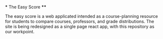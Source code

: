 **\*** The Easy Score **\*\***

The easy score is a web applicated intended as a course-planning resource for students to compare courses, professors, and grade distributions. The site is being redesigned as a single page react app, with this repository as our workpoint.
